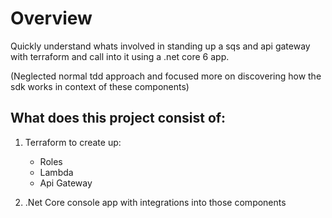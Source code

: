 # Overview

Quickly understand whats involved in standing up a sqs and api gateway with terraform and call into it using a .net core 6 app.

(Neglected normal tdd approach and focused more on discovering how the sdk works in context of these components)

## What does this project consist of:
1. Terraform to create up:
    - Roles
    - Lambda
    - Api Gateway
    
2. .Net Core console app with integrations into those components

